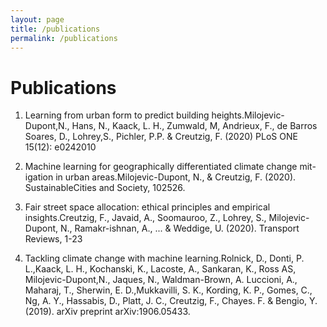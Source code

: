 ```yaml
---
layout: page
title: /publications
permalink: /publications
---
```


# Publications

1.  Learning from urban form to predict building heights.Milojevic-Dupont,N., Hans, N., Kaack, L. H., Zumwald, M, Andrieux, F., de Barros Soares, D., Lohrey,S., Pichler, P.P. & Creutzig, F. (2020) PLoS ONE 15(12):  e0242010 

2. Machine learning for geographically differentiated climate change mit-igation in urban areas.Milojevic-Dupont, N., & Creutzig, F. (2020).  SustainableCities and Society, 102526.

3.  Fair street space allocation:  ethical principles and empirical insights.Creutzig, F., Javaid, A., Soomauroo, Z., Lohrey, S., Milojevic-Dupont, N., Ramakr-ishnan, A., ...  & Weddige, U. (2020).  Transport Reviews, 1-23

4.  Tackling climate change with machine learning.Rolnick, D., Donti, P. L.,Kaack, L. H., Kochanski, K., Lacoste, A., Sankaran, K., Ross AS, Milojevic-Dupont,N.,  Jaques,  N.,  Waldman-Brown,  A.   Luccioni,  A.,  Maharaj,  T.,  Sherwin,  E.  D.,Mukkavilli, S. K., Kording, K. P., Gomes, C., Ng, A. Y., Hassabis, D., Platt, J. C.,
Creutzig, F., Chayes.  F. & Bengio, Y. (2019).  arXiv preprint arXiv:1906.05433.